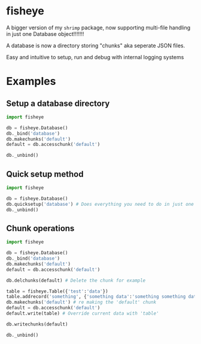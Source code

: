 # fisheye
A bigger version of my `shrimp` package, now supporting multi-file handling in just one Database object!!!!!!!

A database is now a directory storing "chunks" aka seperate JSON files.

Easy and intuitive to setup, run and debug with internal logging systems

# Examples
## Setup a database directory
```py
import fisheye

db = fisheye.Database()
db._bind('database')
db.makechunks('default')
default = db.accesschunk('default')

db._unbind()
```

## Quick setup method
```py
import fisheye

db = fisheye.Database()
db.quicksetup('database') # Does everything you need to do in just one line
db._unbind()
```

## Chunk operations
```py
import fisheye

db = fisheye.Database()
db._bind('database')
db.makechunks('default')
default = db.accesschunk('default')

db.delchunks(default) # Delete the chunk for example

table = fisheye.Table({'test':'data'})
table.addrecord('something', {'something data':'something something data'}
db.makechunks('default') # re making the 'default' chunk
default = db.accesschunk('default')
default.write(table) # Override current data with 'table'

db.writechunks(default)

db._unbind()
```
